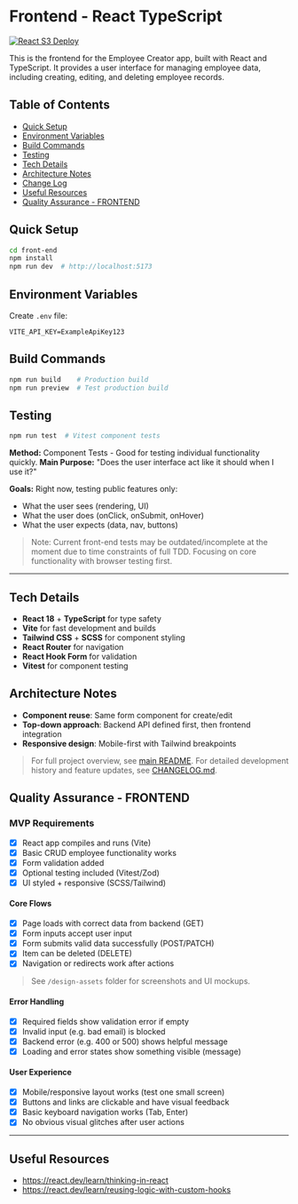 # Frontend - React TypeScript

[![React S3 Deploy](https://github.com/carriegale2710/employee-creator/actions/workflows/react-deploy.yml/badge.svg)](https://github.com/carriegale2710/employee-creator/actions/workflows/react-deploy.yml)

This is the frontend for the Employee Creator app, built with React and TypeScript. It provides a user interface for managing employee data, including creating, editing, and deleting employee records.

## Table of Contents

- [Quick Setup](#quick-setup)
- [Environment Variables](#environment-variables)
- [Build Commands](#build-commands)
- [Testing](#testing)
- [Tech Details](#tech-details)
- [Architecture Notes](#architecture-notes)
- [Change Log](#change-log)
- [Useful Resources](#useful-resources)
- [Quality Assurance - FRONTEND](#quality-assurance---frontend)

## Quick Setup

```bash
cd front-end
npm install
npm run dev  # http://localhost:5173
```

## Environment Variables

Create `.env` file:

```env
VITE_API_KEY=ExampleApiKey123
```

## Build Commands

```bash
npm run build    # Production build
npm run preview  # Test production build
```

## Testing

```bash
npm run test  # Vitest component tests
```

**Method:** Component Tests - Good for testing individual functionality quickly.
**Main Purpose:** "Does the user interface act like it should when I use it?"

**Goals:** Right now, testing public features only:

- What the user sees (rendering, UI)
- What the user does (onClick, onSubmit, onHover)
- What the user expects (data, nav, buttons)

> Note: Current front-end tests may be outdated/incomplete at the moment due to time constraints of full TDD. Focusing on core functionality with browser testing first.

---

## Tech Details

- **React 18** + **TypeScript** for type safety
- **Vite** for fast development and builds
- **Tailwind CSS** + **SCSS** for component styling
- **React Router** for navigation
- **React Hook Form** for validation
- **Vitest** for component testing

## Architecture Notes

- **Component reuse**: Same form component for create/edit
- **Top-down approach**: Backend API defined first, then frontend integration
- **Responsive design**: Mobile-first with Tailwind breakpoints

> For full project overview, see [main README](../README.md).
> For detailed development history and feature updates, see [CHANGELOG.md](CHANGELOG.md).

## Quality Assurance - FRONTEND

### MVP Requirements

- [x] React app compiles and runs (Vite)
- [x] Basic CRUD employee functionality works
- [x] Form validation added
- [x] Optional testing included (Vitest/Zod)
- [x] UI styled + responsive (SCSS/Tailwind)

#### Core Flows

- [x] Page loads with correct data from backend (GET)
- [x] Form inputs accept user input
- [x] Form submits valid data successfully (POST/PATCH)
- [x] Item can be deleted (DELETE)
- [x] Navigation or redirects work after actions

> See `/design-assets` folder for screenshots and UI mockups.

#### Error Handling

- [x] Required fields show validation error if empty
- [x] Invalid input (e.g. bad email) is blocked
- [x] Backend error (e.g. 400 or 500) shows helpful message
- [x] Loading and error states show something visible (message)

#### User Experience

- [x] Mobile/responsive layout works (test one small screen)
- [x] Buttons and links are clickable and have visual feedback
- [x] Basic keyboard navigation works (Tab, Enter)
- [x] No obvious visual glitches after user actions

---

## Useful Resources

- https://react.dev/learn/thinking-in-react
- https://react.dev/learn/reusing-logic-with-custom-hooks
